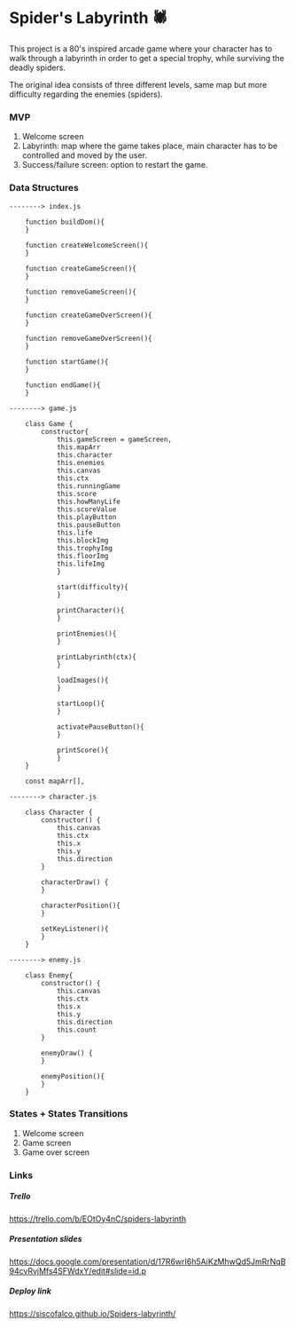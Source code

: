 # Spider's Labyrinth 🕷 

This project is a 80's inspired arcade game where your character has to walk through a labyrinth in order to get a special trophy, while surviving the deadly spiders.

The original idea consists of three different levels, same map but more difficulty regarding the enemies (spiders).

<h3>MVP</h3>

<ol>
<li>Welcome screen</li>
<li>Labyrinth: map where the game takes place, main character has to be controlled and moved by the user.</li>
<li>Success/failure screen: option to restart the game.</li>
</ol>

<h3>Data Structures</h3>

```
--------> index.js

    function buildDom(){
    }
    
    function createWelcomeScreen(){
    }
    
    function createGameScreen(){
    }
    
    function removeGameScreen(){
    }
    
    function createGameOverScreen(){
    }
    
    function removeGameOverScreen(){
    }
    
    function startGame(){
    }
    
    function endGame(){
    }

--------> game.js

    class Game {
        constructor{
            this.gameScreen = gameScreen,
            this.mapArr 
            this.character 
            this.enemies
            this.canvas 
            this.ctx
            this.runningGame
            this.score
            this.howManyLife
            this.scoreValue
            this.playButton
            this.pauseButton
            this.life
            this.blockImg
            this.trophyImg
            this.floorImg
            this.lifeImg
            }

            start(difficulty){
            }

            printCharacter(){
            }
        
            printEnemies(){
            }

            printLabyrinth(ctx){
            }

            loadImages(){
            }

            startLoop(){
            }

            activatePauseButton(){
            }

            printScore(){
            }
    }

    const mapArr[],

--------> character.js

    class Character {
        constructor() {
            this.canvas
            this.ctx
            this.x
            this.y
            this.direction
        }

        characterDraw() {
        }

        characterPosition(){
        }

        setKeyListener(){
        }
    }

--------> enemy.js

    class Enemy{
        constructor() {
            this.canvas
            this.ctx
            this.x 
            this.y
            this.direction
            this.count
        }

        enemyDraw() {
        }

        enemyPosition(){
        }
    }
```
### States + States Transitions

<ol>
  <li>Welcome screen</li>
  <li>Game screen</li>
  <li>Game over screen</li>
</ol>

### Links

##### Trello 

https://trello.com/b/EOtOy4nC/spiders-labyrinth

##### Presentation slides

https://docs.google.com/presentation/d/17R6wrI6h5AiKzMhwQd5JmRrNqB94cvRvjMfs4SFWdxY/edit#slide=id.p

##### Deploy link

https://siscofalco.github.io/Spiders-labyrinth/
